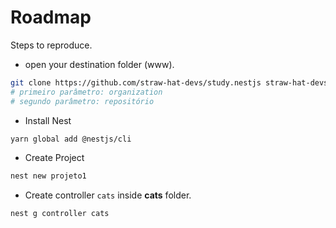 # Roadmap

Steps to reproduce.

- open your destination folder (www).

```sh
git clone https://github.com/straw-hat-devs/study.nestjs straw-hat-devs/study.nestjs
# primeiro parâmetro: organization
# segundo parâmetro: repositório
```

- Install Nest

```sh
yarn global add @nestjs/cli
```

- Create Project

```sh
nest new projeto1
```

- Create controller `cats` inside **cats** folder.

```sh
nest g controller cats
```

